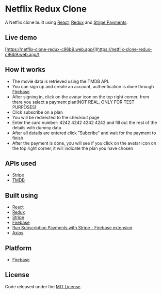 # Netflix Redux Clone
A Netflix clone built using [React](https://reactjs.org/), [Redux](https://redux.js.org/) and [Stripe Payments](https://stripe.com/).

## Live demo
[https://netflix-clone-redux-c96b9.web.app/](https://netflix-clone-redux-c96b9.web.app/)

## How it works
- The movie data is retrieved using the TMDB API.
- You can sign up and create an account, authentication is done through [Firebase](https://firebase.google.com/)
- After signing in, click on the avatar icon on the top right corner, from there you select a payment plan(NOT REAL, ONLY FOR TEST PURPOSES)
- Click subscribe on a plan
- You will be redirected to the checkout page
- Enter the card number: 4242 4242 4242 4242 and fill out the rest of the details with dummy data
- After all details are entered click "Subcribe" and wait for the payment to finish
- After the payment is done, you will see if you click on the avatar icon on the top right corner, it will indicate the plan you have chosen

## APIs used 
- [Stripe](https://stripe.com/)
- [TMDB](https://www.themoviedb.org/)

## Built using
- [React](https://reactjs.org/)
- [Redux](https://redux.js.org/)
- [Stripe](https://stripe.com/)
- [Firebase](https://firebase.google.com/)
- [Run Subscription Payments with Stripe - Firebase extension](https://firebase.google.com/products/extensions/firestore-stripe-subscriptions)
- [Axios](https://github.com/axios/axios)

## Platform
- [Firebase](https://firebase.google.com/)

## License
Code released under the [MIT License](https://github.com/Tushar-Indurjeeth/Netflix-Clone-Redux/blob/master/LICENSE).

